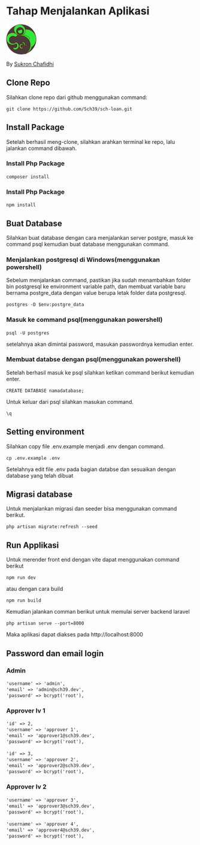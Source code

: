 # Tahap Menjalankan Aplikasi
<img src='./public/icon.png' alt='icon' width='80px' />

By [Sukron Chafidhi](https://profile.sch39.dev)

## Clone Repo
Silahkan clone repo dari github menggunakan command:
```
git clone https://github.com/Sch39/sch-loan.git
```

## Install Package
Setelah berhasil meng-clone, silahkan arahkan terminal ke repo, lalu jalankan command dibawah.
### Install Php Package
```
composer install
```

### Install Php Package
```
npm install
```
## Buat Database
Silahkan buat database dengan cara menjalankan server postgre, masuk ke command psql kemudian buat database menggunakan command.
### Menjalankan postgresql di Windows(menggunakan powershell)
Sebelum menjalankan command, pastikan jika sudah menambahkan folder bin postgresql ke environment variable path, dan membuat variable baru bernama postgre_data dengan value berupa letak folder data postgresql. 
```
postgres -D $env:postgre_data
```

### Masuk ke command psql(menggunakan powershell)
```
psql -U postgres
```
setelahnya akan dimintai password, masukan passwordnya kemudian enter.

### Membuat databse dengan psql(menggunakan powershell)
Setelah berhasil masuk ke psql silahkan ketikan command berikut kemudian enter.
```
CREATE DATABASE namadatabase;
```
Untuk keluar dari psql silahkan masukan command.
```
\q
```


## Setting environment
Silahkan copy file .env.example menjadi .env dengan command.
```
cp .env.example .env
```

Setelahnya edit file .env pada bagian databse dan sesuaikan dengan database yang telah dibuat

## Migrasi database
Untuk menjalankan migrasi dan seeder bisa menggunakan command berikut.
```
php artisan migrate:refresh --seed
```

## Run Applikasi
Untuk merender front end dengan vite dapat menggunakan command berikut
```
npm run dev
```
atau dengan cara build
```
npm run build
```

Kemudian jalankan comman berikut untuk memulai server backend laravel
```
php artisan serve --port=8000
```
Maka aplikasi dapat diakses pada http://localhost:8000


## Password dan email login

### Admin
```
'username' => 'admin',
'email' => 'admin@sch39.dev',
'password' => bcrypt('root'),
```
### Approver lv 1

```
'id' => 2,
'username' => 'approver 1',
'email' => 'approver1@sch39.dev',
'password' => bcrypt('root'),

'id' => 3,
'username' => 'approver 2',
'email' => 'approver2@sch39.dev',
'password' => bcrypt('root'),
```

### Approver lv 2
```
'username' => 'approver 3',
'email' => 'approver3@sch39.dev',
'password' => bcrypt('root'),

'username' => 'approver 4',
'email' => 'approver4@sch39.dev',
'password' => bcrypt('root'),

```